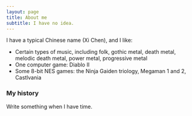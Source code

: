 ```yaml
---
layout: page
title: About me
subtitle: I have no idea.
---
```


I have a typical Chinese name (Xi Chen), and I like:

- Certain types of music, including folk, gothic metal, death metal, melodic death metal, power metal, progressive metal
- One computer game: Diablo II
- Some 8-bit NES games: the Ninja Gaiden triology, Megaman 1 and 2, Castlvania

### My history

Write something when I have time.

